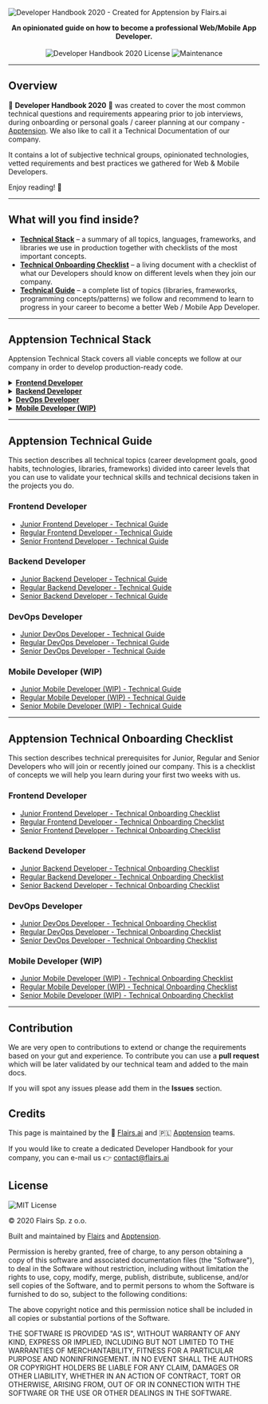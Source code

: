 ![Developer Handbook 2020 - Created for Apptension by Flairs.ai](https://i.ibb.co/zfj1pVt/Developer-Handbook-2020.png)

<p align="center"> <b>An opinionated guide on how to become a professional Web/Mobile App Developer.</b> <br /><br /> <img src="https://img.shields.io/badge/License-MIT-blue.svg" alt="Developer Handbook 2020 License" /> <img src="https://img.shields.io/badge/Maintained%3F-yes-green.svg" alt="Maintenance" /> </p>

* * *

Overview
--------

🔹 **Developer Handbook 2020** 🔹 was created to cover the most common technical questions and requirements appearing prior to job interviews, during onboarding or personal goals / career planning at our company - [Apptension](https://apptension.com). We also like to call it a Technical Documentation of our company.

It contains a lot of subjective technical groups, opinionated technologies, vetted requirements and best practices we gathered for Web & Mobile Developers.

Enjoy reading! 🙇

* * *

What will you find inside?
--------------------------

*   **[Technical Stack](#apptension-technical-stack)** – a summary of all topics, languages, frameworks, and libraries we use in production together with checklists of the most important concepts.
*   **[Technical Onboarding Checklist](#apptension-technical-onboarding-checklist)** – a living document with a checklist of what our Developers should know on different levels when they join our company.
*   **[Technical Guide](#apptension-technical-guide)** – a complete list of topics (libraries, frameworks, programming concepts/patterns) we follow and recommend to learn to progress in your career to become a better Web / Mobile App Developer.

* * *

Apptension Technical Stack
--------------------------

Apptension Technical Stack covers all viable concepts we follow at our company in order to develop production-ready code.

<details><summary><a href="/Technical%20Stack/Frontend%20Developer.md"><b>Frontend Developer</b></a></summary><p></p><ul><li><a href="/Technical%20Stack/Frontend%20Developer/Company%20practices.md">Company practices</a></li><li><a href="/Technical%20Stack/Frontend%20Developer/React.md">React</a></li><li><a href="/Technical%20Stack/Frontend%20Developer/Application%20state%20management.md">Application state management</a></li><li><a href="/Technical%20Stack/Frontend%20Developer/Styling.md">Styling</a></li><li><a href="/Technical%20Stack/Frontend%20Developer/Date%20&amp;%20Time.md">Date &amp; Time</a></li><li><a href="/Technical%20Stack/Frontend%20Developer/Routing.md">Routing</a></li><li><a href="/Technical%20Stack/Frontend%20Developer/Visualizations.md">Visualizations</a></li><li><a href="/Technical%20Stack/Frontend%20Developer/Animations.md">Animations</a></li><li><a href="/Technical%20Stack/Frontend%20Developer/Internationalization.md">Internationalization</a></li><li><a href="/Technical%20Stack/Frontend%20Developer/Audio%20and%20Video.md">Audio and Video</a></li><li><a href="/Technical%20Stack/Frontend%20Developer/Misc.md">Misc</a></li><li><a href="/Technical%20Stack/Frontend%20Developer/CMS.md">CMS</a></li><li><a href="/Technical%20Stack/Frontend%20Developer/Development%20Tools.md">Development Tools</a></li><li><a href="/Technical%20Stack/Frontend%20Developer/SSR%20&amp;%20Prerendering.md">SSR &amp; Prerendering</a></li><li><a href="/Technical%20Stack/Frontend%20Developer/Functional%20programming.md">Functional programming</a></li><li><a href="/Technical%20Stack/Frontend%20Developer/HTTP.md">HTTP</a></li><li><a href="/Technical%20Stack/Frontend%20Developer/Templating%20engines.md">Templating engines</a></li><li><a href="/Technical%20Stack/Frontend%20Developer/Fonts.md">Fonts</a></li><li><a href="/Technical%20Stack/Frontend%20Developer/SEO.md">SEO</a></li><li><a href="/Technical%20Stack/Frontend%20Developer/Monitoring.md">Monitoring</a></li><li><a href="/Technical%20Stack/Frontend%20Developer/Forms.md">Forms</a></li><li><a href="/Technical%20Stack/Frontend%20Developer/Testing.md">Testing</a></li><li><a href="/Technical%20Stack/Frontend%20Developer/Performance.md">Performance</a></li><li><a href="/Technical%20Stack/Frontend%20Developer/Services.md">Services</a></li><li><a href="/Technical%20Stack/Frontend%20Developer/Tools.md">Tools</a></li><li><a href="/Technical%20Stack/Frontend%20Developer/Browsers.md">Browsers</a></li></ul><p></p></details><details><summary><a href="/Technical%20Stack/Backend%20Developer.md"><b>Backend Developer</b></a></summary><p></p><ul><li><a href="/Technical%20Stack/Backend%20Developer/Python.md">Python</a></li><li><a href="/Technical%20Stack/Backend%20Developer/Testing.md">Testing</a></li><li><a href="/Technical%20Stack/Backend%20Developer/Date%20&amp;%20Time.md">Date &amp; Time</a></li><li><a href="/Technical%20Stack/Backend%20Developer/Databases.md">Databases</a></li><li><a href="/Technical%20Stack/Backend%20Developer/Javascript.md">Javascript</a></li><li><a href="/Technical%20Stack/Backend%20Developer/3rd%20Party.md">3rd Party</a></li><li><a href="/Technical%20Stack/Backend%20Developer/Documenting.md">Documenting</a></li><li><a href="/Technical%20Stack/Backend%20Developer/Development%20Tools.md">Development Tools</a></li><li><a href="/Technical%20Stack/Backend%20Developer/Code%20Analysis.md">Code Analysis</a></li></ul><p></p></details><details><summary><a href="/Technical%20Stack/DevOps%20Developer.md"><b>DevOps Developer</b></a></summary><p></p><ul><li><a href="/Technical%20Stack/DevOps%20Developer/DNS.md">DNS</a></li><li><a href="/Technical%20Stack/DevOps%20Developer/Databases.md">Databases</a></li><li><a href="/Technical%20Stack/DevOps%20Developer/Contenerization%20Services.md">Contenerization Services</a></li><li><a href="/Technical%20Stack/DevOps%20Developer/Application%20Servers.md">Application Servers</a></li><li><a href="/Technical%20Stack/DevOps%20Developer/Task%20Queues.md">Task Queues</a></li><li><a href="/Technical%20Stack/DevOps%20Developer/Message%20Brokers.md">Message Brokers</a></li><li><a href="/Technical%20Stack/DevOps%20Developer/Generic%20AWS%20Services.md">Generic AWS Services</a></li><li><a href="/Technical%20Stack/DevOps%20Developer/Storage.md">Storage</a></li><li><a href="/Technical%20Stack/DevOps%20Developer/Continuous%20Integration.md">Continuous Integration</a></li><li><a href="/Technical%20Stack/DevOps%20Developer/CDN.md">CDN</a></li><li><a href="/Technical%20Stack/DevOps%20Developer/Docker%20Registry.md">Docker Registry</a></li><li><a href="/Technical%20Stack/DevOps%20Developer/VPS%20Services.md">VPS Services</a></li><li><a href="/Technical%20Stack/DevOps%20Developer/Monitoring.md">Monitoring</a></li></ul><p></p></details><details><summary><a href="/Technical%20Stack/Mobile%20Developer%20(WIP).md"><b>Mobile Developer (WIP)</b></a></summary><p></p><ul><li><a href="/Technical%20Stack/Mobile%20Developer%20(WIP)/CI/CD.md">CI/CD</a></li><li><a href="/Technical%20Stack/Mobile%20Developer%20(WIP)/React-native.md">React-native</a></li><li><a href="/Technical%20Stack/Mobile%20Developer%20(WIP)/Storage.md">Storage</a></li><li><a href="/Technical%20Stack/Mobile%20Developer%20(WIP)/Animations.md">Animations</a></li><li><a href="/Technical%20Stack/Mobile%20Developer%20(WIP)/Internationalization.md">Internationalization</a></li><li><a href="/Technical%20Stack/Mobile%20Developer%20(WIP)/Deep%20linking.md">Deep linking</a></li><li><a href="/Technical%20Stack/Mobile%20Developer%20(WIP)/Forms.md">Forms</a></li><li><a href="/Technical%20Stack/Mobile%20Developer%20(WIP)/Navigation.md">Navigation</a></li><li><a href="/Technical%20Stack/Mobile%20Developer%20(WIP)/Analytics.md">Analytics</a></li><li><a href="/Technical%20Stack/Mobile%20Developer%20(WIP)/Authentication.md">Authentication</a></li><li><a href="/Technical%20Stack/Mobile%20Developer%20(WIP)/Lists.md">Lists</a></li><li><a href="/Technical%20Stack/Mobile%20Developer%20(WIP)/Multiple%20enviroments.md">Multiple enviroments</a></li><li><a href="/Technical%20Stack/Mobile%20Developer%20(WIP)/Performance.md">Performance</a></li><li><a href="/Technical%20Stack/Mobile%20Developer%20(WIP)/Push%20notifications.md">Push notifications</a></li><li><a href="/Technical%20Stack/Mobile%20Developer%20(WIP)/Apple%20Developer.md">Apple Developer</a></li><li><a href="/Technical%20Stack/Mobile%20Developer%20(WIP)/App%20Store%20Connect.md">App Store Connect</a></li><li><a href="/Technical%20Stack/Mobile%20Developer%20(WIP)/Google%20Play%20Console.md">Google Play Console</a></li><li><a href="/Technical%20Stack/Mobile%20Developer%20(WIP)/Crash%20reporting%20/%20Monitoring.md">Crash reporting / Monitoring</a></li><li><a href="/Technical%20Stack/Mobile%20Developer%20(WIP)/Development%20tools.md">Development tools</a></li><li><a href="/Technical%20Stack/Mobile%20Developer%20(WIP)/Native%20modules.md">Native modules</a></li></ul><p></p></details>

* * *

Apptension Technical Guide
--------------------------

This section describes all technical topics (career development goals, good habits, technologies, libraries, frameworks) divided into career levels that you can use to validate your technical skills and technical decisions taken in the projects you do.

### Frontend Developer

*   [Junior Frontend Developer - Technical Guide](/Technical%20Guide/Junior/Frontend%20Developer.md)
*   [Regular Frontend Developer - Technical Guide](/Technical%20Guide/Regular/Frontend%20Developer.md)
*   [Senior Frontend Developer - Technical Guide](/Technical%20Guide/Senior/Frontend%20Developer.md)

### Backend Developer

*   [Junior Backend Developer - Technical Guide](/Technical%20Guide/Junior/Backend%20Developer.md)
*   [Regular Backend Developer - Technical Guide](/Technical%20Guide/Regular/Backend%20Developer.md)
*   [Senior Backend Developer - Technical Guide](/Technical%20Guide/Senior/Backend%20Developer.md)

### DevOps Developer

*   [Junior DevOps Developer - Technical Guide](/Technical%20Guide/Junior/DevOps%20Developer.md)
*   [Regular DevOps Developer - Technical Guide](/Technical%20Guide/Regular/DevOps%20Developer.md)
*   [Senior DevOps Developer - Technical Guide](/Technical%20Guide/Senior/DevOps%20Developer.md)

### Mobile Developer (WIP)

*   [Junior Mobile Developer (WIP) - Technical Guide](/Technical%20Guide/Junior/Mobile%20Developer%20(WIP).md)
*   [Regular Mobile Developer (WIP) - Technical Guide](/Technical%20Guide/Regular/Mobile%20Developer%20(WIP).md)
*   [Senior Mobile Developer (WIP) - Technical Guide](/Technical%20Guide/Senior/Mobile%20Developer%20(WIP).md)

* * *

Apptension Technical Onboarding Checklist
-----------------------------------------

This section describes technical prerequisites for Junior, Regular and Senior Developers who will join or recently joined our company. This is a checklist of concepts we will help you learn during your first two weeks with us.

### Frontend Developer

*   [Junior Frontend Developer - Technical Onboarding Checklist](/Onboarding/Junior/Frontend%20Developer.md)
*   [Regular Frontend Developer - Technical Onboarding Checklist](/Onboarding/Regular/Frontend%20Developer.md)
*   [Senior Frontend Developer - Technical Onboarding Checklist](/Onboarding/Senior/Frontend%20Developer.md)

### Backend Developer

*   [Junior Backend Developer - Technical Onboarding Checklist](/Onboarding/Junior/Backend%20Developer.md)
*   [Regular Backend Developer - Technical Onboarding Checklist](/Onboarding/Regular/Backend%20Developer.md)
*   [Senior Backend Developer - Technical Onboarding Checklist](/Onboarding/Senior/Backend%20Developer.md)

### DevOps Developer

*   [Junior DevOps Developer - Technical Onboarding Checklist](/Onboarding/Junior/DevOps%20Developer.md)
*   [Regular DevOps Developer - Technical Onboarding Checklist](/Onboarding/Regular/DevOps%20Developer.md)
*   [Senior DevOps Developer - Technical Onboarding Checklist](/Onboarding/Senior/DevOps%20Developer.md)

### Mobile Developer (WIP)

*   [Junior Mobile Developer (WIP) - Technical Onboarding Checklist](/Onboarding/Junior/Mobile%20Developer%20(WIP).md)
*   [Regular Mobile Developer (WIP) - Technical Onboarding Checklist](/Onboarding/Regular/Mobile%20Developer%20(WIP).md)
*   [Senior Mobile Developer (WIP) - Technical Onboarding Checklist](/Onboarding/Senior/Mobile%20Developer%20(WIP).md)

* * *

Contribution
------------

We are very open to contributions to extend or change the requirements based on your gut and experience. To contribute you can use a **pull request** which will be later validated by our technical team and added to the main docs.

If you will spot any issues please add them in the **Issues** section.

Credits
-------

This page is maintained by the 🔹 [Flairs.ai](http://Flairs.ai) and 🇵🇱 [Apptension](https://apptension.com) teams.

If you would like to create a dedicated Developer Handbook for your company, you can e-mail us 👉 [contact@flairs.ai](mailto:contact@flairs.ai)

License
-------

![MIT License](https://img.shields.io/badge/License-MIT-blue.svg)

© 2020 Flairs Sp. z o.o.

Built and maintained by [Flairs](https://www.flairs.ai) and [Apptension](https://apptension.com).

Permission is hereby granted, free of charge, to any person obtaining a copy of this software and associated documentation files (the "Software"), to deal in the Software without restriction, including without limitation the rights to use, copy, modify, merge, publish, distribute, sublicense, and/or sell copies of the Software, and to permit persons to whom the Software is furnished to do so, subject to the following conditions:

The above copyright notice and this permission notice shall be included in all copies or substantial portions of the Software.

THE SOFTWARE IS PROVIDED "AS IS", WITHOUT WARRANTY OF ANY KIND, EXPRESS OR IMPLIED, INCLUDING BUT NOT LIMITED TO THE WARRANTIES OF MERCHANTABILITY, FITNESS FOR A PARTICULAR PURPOSE AND NONINFRINGEMENT. IN NO EVENT SHALL THE AUTHORS OR COPYRIGHT HOLDERS BE LIABLE FOR ANY CLAIM, DAMAGES OR OTHER LIABILITY, WHETHER IN AN ACTION OF CONTRACT, TORT OR OTHERWISE, ARISING FROM, OUT OF OR IN CONNECTION WITH THE SOFTWARE OR THE USE OR OTHER DEALINGS IN THE SOFTWARE.